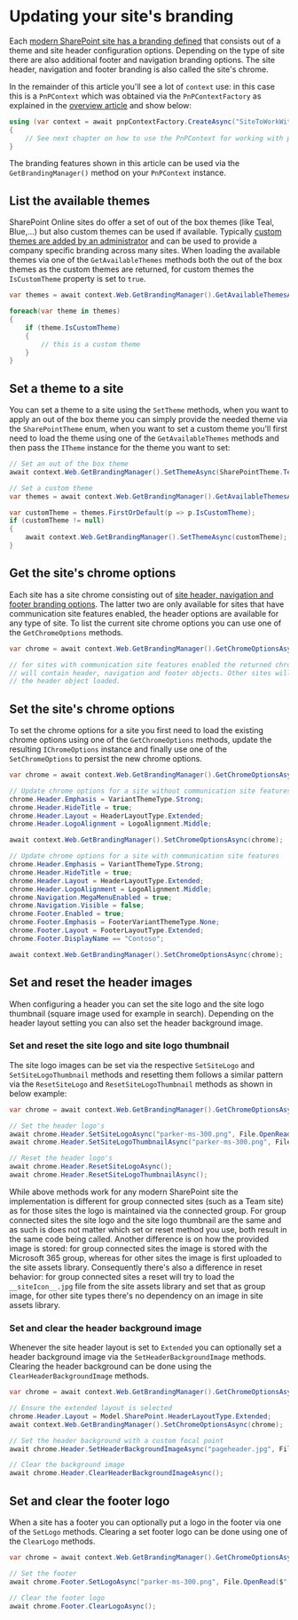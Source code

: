 # Updating your site's branding

Each [modern SharePoint site has a branding defined](https://support.microsoft.com/en-us/office/change-the-look-of-your-sharepoint-site-06bbadc3-6b04-4a60-9d14-894f6a170818) that consists out of a theme and site header configuration options. Depending on the type of site there are also additional footer and navigation branding options. The site header, navigation and footer branding is also called the site's chrome.

In the remainder of this article you'll see a lot of `context` use: in this case this is a `PnPContext` which was obtained via the `PnPContextFactory` as explained in the [overview article](readme.md) and show below:

```csharp
using (var context = await pnpContextFactory.CreateAsync("SiteToWorkWith"))
{
    // See next chapter on how to use the PnPContext for working with pages
}
```

The branding features shown in this article can be used via the `GetBrandingManager()` method on your `PnPContext` instance.

## List the available themes

SharePoint Online sites do offer a set of out of the box themes (like Teal, Blue,...) but also custom themes can be used if available. Typically [custom themes are added by an administrator](https://docs.microsoft.com/en-us/sharepoint/dev/declarative-customization/site-theming/sharepoint-site-theming-overview) and can be used to provide a company specific branding across many sites. When loading the available themes via one of the `GetAvailableThemes` methods both the out of the box themes as the custom themes are returned, for custom themes the `IsCustomTheme` property is set to `true`.

```csharp
var themes = await context.Web.GetBrandingManager().GetAvailableThemesAsync();

foreach(var theme in themes)
{
    if (theme.IsCustomTheme)
    {
        // this is a custom theme
    }
}
```

## Set a theme to a site

You can set a theme to a site using the `SetTheme` methods, when you want to apply an out of the box theme you can simply provide the needed theme via the `SharePointTheme` enum, when you want to set a custom theme you'll first need to load the theme using one of the `GetAvailableThemes` methods and then pass the `ITheme` instance for the theme you want to set:

```csharp
// Set an out of the box theme
await context.Web.GetBrandingManager().SetThemeAsync(SharePointTheme.Teal);

// Set a custom theme
var themes = await context.Web.GetBrandingManager().GetAvailableThemesAsync();

var customTheme = themes.FirstOrDefault(p => p.IsCustomTheme);
if (customTheme != null)
{
    await context.Web.GetBrandingManager().SetThemeAsync(customTheme);
}
```

## Get the site's chrome options

Each site has a site chrome consisting out of [site header, navigation and footer branding options](https://support.microsoft.com/en-us/office/change-the-look-of-your-sharepoint-site-06bbadc3-6b04-4a60-9d14-894f6a170818). The latter two are only available for sites that have communication site features enabled, the header options are available for any type of site. To list the current site chrome options you can use one of the `GetChromeOptions` methods.

```csharp
var chrome = await context.Web.GetBrandingManager().GetChromeOptionsAsync();

// for sites with communication site features enabled the returned chrome options 
// will contain header, navigation and footer objects. Other sites will only have
// the header object loaded.
```

## Set the site's chrome options

To set the chrome options for a site you first need to load the existing chrome options using one of the `GetChromeOptions` methods, update the resulting `IChromeOptions` instance and finally use one of the `SetChromeOptions` to persist the new chrome options.

```csharp
var chrome = await context.Web.GetBrandingManager().GetChromeOptionsAsync();

// Update chrome options for a site without communication site features
chrome.Header.Emphasis = VariantThemeType.Strong;
chrome.Header.HideTitle = true;
chrome.Header.Layout = HeaderLayoutType.Extended;
chrome.Header.LogoAlignment = LogoAlignment.Middle;

await context.Web.GetBrandingManager().SetChromeOptionsAsync(chrome);

// Update chrome options for a site with communication site features
chrome.Header.Emphasis = VariantThemeType.Strong;
chrome.Header.HideTitle = true;
chrome.Header.Layout = HeaderLayoutType.Extended;
chrome.Header.LogoAlignment = LogoAlignment.Middle;
chrome.Navigation.MegaMenuEnabled = true;
chrome.Navigation.Visible = false;
chrome.Footer.Enabled = true;
chrome.Footer.Emphasis = FooterVariantThemeType.None;
chrome.Footer.Layout = FooterLayoutType.Extended;
chrome.Footer.DisplayName == "Contoso";

await context.Web.GetBrandingManager().SetChromeOptionsAsync(chrome);
```

## Set and reset the header images

When configuring a header you can set the site logo and the site logo thumbnail (square image used for example in search). Depending on the header layout setting you can also set the header background image.

### Set and reset the site logo and site logo thumbnail

The site logo images can be set via the respective `SetSiteLogo` and `SetSiteLogoThumbnail` methods and resetting them follows a similar pattern via the `ResetSiteLogo` and `ResetSiteLogoThumbnail` methods as shown in below example:

```csharp
var chrome = await context.Web.GetBrandingManager().GetChromeOptionsAsync();

// Set the header logo's
await chrome.Header.SetSiteLogoAsync("parker-ms-300.png", File.OpenRead($".{Path.DirectorySeparatorChar}parker-ms-300.png"), true);
await chrome.Header.SetSiteLogoThumbnailAsync("parker-ms-300.png", File.OpenRead($".{Path.DirectorySeparatorChar}parker-ms-300.png"), true);

// Reset the header logo's
await chrome.Header.ResetSiteLogoAsync();
await chrome.Header.ResetSiteLogoThumbnailAsync();
```

While above methods work for any modern SharePoint site the implementation is different for group connected sites (such as a Team site) as for those sites the logo is maintained via the connected group. For group connected sites the site logo and the site logo thumbnail are the same and as such is does not matter which set or reset method you use, both result in the same code being called. Another difference is on how the provided image is stored: for group connected sites the image is stored with the Microsoft 365 group, whereas for other sites the image is first uploaded to the site assets library. Consequently there's also a difference in reset behavior: for group connected sites a reset will try to load the `__siteIcon__.jpg` file from the site assets library and set that as group image, for other site types there's no dependency on an image in site assets library.

### Set and clear the header background image

Whenever the site header layout is set to `Extended` you can optionally set a header background image via the `SetHeaderBackgroundImage` methods. Clearing the header background can be done using the `ClearHeaderBackgroundImage` methods.

```csharp
var chrome = await context.Web.GetBrandingManager().GetChromeOptionsAsync();

// Ensure the extended layout is selected
chrome.Header.Layout = Model.SharePoint.HeaderLayoutType.Extended;
await context.Web.GetBrandingManager().SetChromeOptionsAsync(chrome);

// Set the header background with a custom focal point
await chrome.Header.SetHeaderBackgroundImageAsync("pageheader.jpg", File.OpenRead($".{Path.DirectorySeparatorChar}pageheader.jpg"), 23.35, 34.66, true);

// Clear the background image
await chrome.Header.ClearHeaderBackgroundImageAsync();
```

## Set and clear the footer logo

When a site has a footer you can optionally put a logo in the footer via one of the `SetLogo` methods. Clearing a set footer logo can be done using one of the `ClearLogo` methods.

```csharp
var chrome = await context.Web.GetBrandingManager().GetChromeOptionsAsync();

// Set the footer
await chrome.Footer.SetLogoAsync("parker-ms-300.png", File.OpenRead($".{Path.DirectorySeparatorChar}parker-ms-300.png"), true);

// Clear the footer logo
await chrome.Footer.ClearLogoAsync();
```
